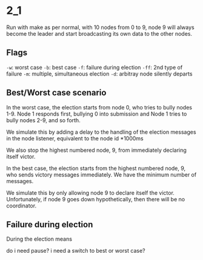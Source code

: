 # 2_1

Run with make as per normal, with 10 nodes from 0 to 9, node 9 will always become the leader and start broadcasting its own data to the other nodes.

## Flags
`-w`: worst case
`-b`: best case
`-f`: failure during election
`-ff`: 2nd type of failure
`-m`: multiple, simultaneous election
`-d`: arbitray node silently departs

## Best/Worst case scenario

In the worst case, the election starts from node 0, who tries to bully nodes 1-9. Node 1 responds first, bullying 0 into submission and Node 1 tries to bully nodes 2-9, and so forth.

We simulate this by adding a delay to the handling of the election messages in the node listener, equivalent to the node id *1000ms

We also stop the highest numbered node, 9, from immediately declaring itself victor.

In the best case, the election starts from the highest numbered node, 9, who sends victory messages immediately. We have the minimum number of messages.

We simulate this by only allowing node 9 to declare itself the victor. Unfortunately, if node 9 goes down hypothetically, then there will be no coordinator.

## Failure during election
During the election means 


do i need pause?
i need a switch to best or worst case?